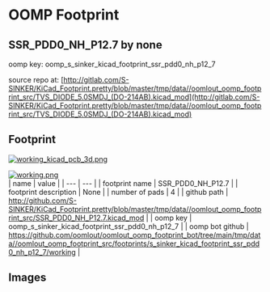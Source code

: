 # OOMP Footprint  
## SSR_PDD0_NH_P12.7  by none  
  
oomp key: oomp_s_sinker_kicad_footprint_ssr_pdd0_nh_p12_7  
  
source repo at: [http://gitlab.com/S-SINKER/KiCad_Footprint.pretty/blob/master/tmp/data//oomlout_oomp_footprint_src/TVS_DIODE_5.0SMDJ_(DO-214AB).kicad_mod](http://gitlab.com/S-SINKER/KiCad_Footprint.pretty/blob/master/tmp/data//oomlout_oomp_footprint_src/TVS_DIODE_5.0SMDJ_(DO-214AB).kicad_mod)  
## Footprint  
  
[![working_kicad_pcb_3d.png](working_kicad_pcb_3d_600.png)](working_kicad_pcb_3d.png)  
  
[![working.png](working_600.png)](working.png)  
| name | value | 
| --- | --- | 
| footprint name | SSR_PDD0_NH_P12.7 | 
| footprint description | None | 
| number of pads | 4 | 
| github path | http://github.com/S-SINKER/KiCad_Footprint.pretty/blob/master/tmp/data//oomlout_oomp_footprint_src/SSR_PDD0_NH_P12.7.kicad_mod | 
| oomp key | oomp_s_sinker_kicad_footprint_ssr_pdd0_nh_p12_7 | 
| oomp bot github | https://github.com/oomlout/oomlout_oomp_footprint_bot/tree/main/tmp/data//oomlout_oomp_footprint_src/footprints/s_sinker_kicad_footprint_ssr_pdd0_nh_p12_7/working | 
## Images  
